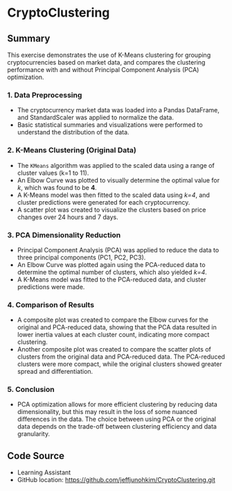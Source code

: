 # CryptoClustering

## Summary
This exercise demonstrates the use of K-Means clustering for grouping cryptocurrencies based on market data, and compares the clustering performance with and without Principal Component Analysis (PCA) optimization.

### 1. Data Preprocessing
- The cryptocurrency market data was loaded into a Pandas DataFrame, and StandardScaler was applied to normalize the data.
- Basic statistical summaries and visualizations were performed to understand the distribution of the data.

### 2. K-Means Clustering (Original Data)
- The `KMeans` algorithm was applied to the scaled data using a range of cluster values (k=1 to 11).
- An Elbow Curve was plotted to visually determine the optimal value for *k*, which was found to be **4**.
- A K-Means model was then fitted to the scaled data using *k=4*, and cluster predictions were generated for each cryptocurrency.
- A scatter plot was created to visualize the clusters based on price changes over 24 hours and 7 days.

### 3. PCA Dimensionality Reduction
- Principal Component Analysis (PCA) was applied to reduce the data to three principal components (PC1, PC2, PC3).
- An Elbow Curve was plotted again using the PCA-reduced data to determine the optimal number of clusters, which also yielded *k=4*.
- A K-Means model was fitted to the PCA-reduced data, and cluster predictions were made.

### 4. Comparison of Results
- A composite plot was created to compare the Elbow curves for the original and PCA-reduced data, showing that the PCA data resulted in lower inertia values at each cluster count, indicating more compact clustering.
- Another composite plot was created to compare the scatter plots of clusters from the original data and PCA-reduced data. The PCA-reduced clusters were more compact, while the original clusters showed greater spread and differentiation.

### 5. Conclusion
- PCA optimization allows for more efficient clustering by reducing data dimensionality, but this may result in the loss of some nuanced differences in the data. The choice between using PCA or the original data depends on the trade-off between clustering efficiency and data granularity.

## Code Source
- Learning Assistant
- GitHub location: https://github.com/jeffjunohkim/CryptoClustering.git
